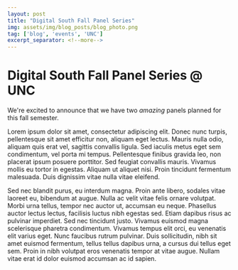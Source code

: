 ```yaml
---
layout: post
title: "Digital South Fall Panel Series"
img: assets/img/blog_posts/blog_photo.png
tag: ['blog', 'events', 'UNC']
excerpt_separator: <!--more-->
---
```


# Digital South Fall Panel Series @ UNC

We're excited to announce that we have two *amazing* panels planned for this fall semester. 

<!--more-->

Lorem ipsum dolor sit amet, consectetur adipiscing elit. Donec nunc turpis, pellentesque sit amet efficitur non, aliquam eget lectus. Mauris nulla odio, aliquam quis erat vel, sagittis convallis ligula. Sed iaculis metus eget sem condimentum, vel porta mi tempus. Pellentesque finibus gravida leo, non placerat ipsum posuere porttitor. Sed feugiat convallis mauris. Vivamus mollis eu tortor in egestas. Aliquam ut aliquet nisi. Proin tincidunt fermentum malesuada. Duis dignissim vitae nulla vitae eleifend.


Sed nec blandit purus, eu interdum magna. Proin ante libero, sodales vitae laoreet eu, bibendum at augue. Nulla ac velit vitae felis ornare volutpat. Morbi urna tellus, tempor nec auctor ut, accumsan eu neque. Phasellus auctor lectus lectus, facilisis luctus nibh egestas sed. Etiam dapibus risus ac pulvinar imperdiet. Sed nec tincidunt justo. Vivamus euismod magna scelerisque pharetra condimentum. Vivamus tempus elit orci, eu venenatis elit varius eget. Nunc faucibus rutrum pulvinar. Duis sollicitudin, nibh sit amet euismod fermentum, tellus tellus dapibus urna, a cursus dui tellus eget sem. Proin in nibh volutpat eros venenatis tempor at vitae augue. Nullam vitae erat id dolor euismod accumsan ac id sapien.